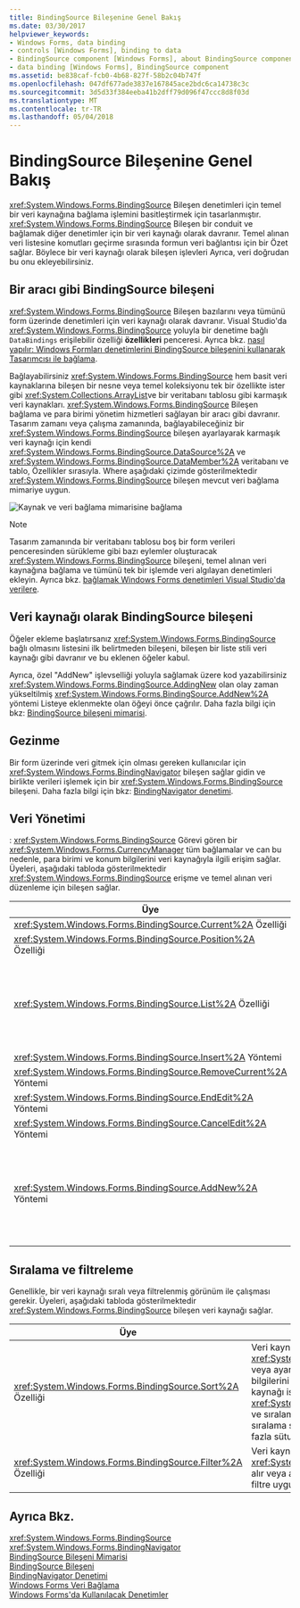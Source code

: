 ```yaml
---
title: BindingSource Bileşenine Genel Bakış
ms.date: 03/30/2017
helpviewer_keywords:
- Windows Forms, data binding
- controls [Windows Forms], binding to data
- BindingSource component [Windows Forms], about BindingSource component
- data binding [Windows Forms], BindingSource component
ms.assetid: be838caf-fcb0-4b68-827f-58b2c04b747f
ms.openlocfilehash: 047df677ade3837e167845ace2bdc6ca14738c3c
ms.sourcegitcommit: 3d5d33f384eeba41b2dff79d096f47ccc8d8f03d
ms.translationtype: MT
ms.contentlocale: tr-TR
ms.lasthandoff: 05/04/2018
---
```

# <a name="bindingsource-component-overview"></a>BindingSource Bileşenine Genel Bakış
<xref:System.Windows.Forms.BindingSource> Bileşen denetimleri için temel bir veri kaynağına bağlama işlemini basitleştirmek için tasarlanmıştır. <xref:System.Windows.Forms.BindingSource> Bileşen bir conduit ve bağlamak diğer denetimler için bir veri kaynağı olarak davranır. Temel alınan veri listesine komutları geçirme sırasında formun veri bağlantısı için bir Özet sağlar. Böylece bir veri kaynağı olarak bileşen işlevleri Ayrıca, veri doğrudan bu onu ekleyebilirsiniz.  
  
## <a name="bindingsource-component-as-an-intermediary"></a>Bir aracı gibi BindingSource bileşeni  
 <xref:System.Windows.Forms.BindingSource> Bileşen bazılarını veya tümünü form üzerinde denetimleri için veri kaynağı olarak davranır. Visual Studio'da <xref:System.Windows.Forms.BindingSource> yoluyla bir denetime bağlı `DataBindings` erişilebilir özelliği **özellikleri** penceresi. Ayrıca bkz. [nasıl yapılır: Windows Formları denetimlerini BindingSource bileşenini kullanarak Tasarımcısı ile bağlama](../../../../docs/framework/winforms/controls/bind-wf-controls-with-the-bindingsource.md).  
  
 Bağlayabilirsiniz <xref:System.Windows.Forms.BindingSource> hem basit veri kaynaklarına bileşen bir nesne veya temel koleksiyonu tek bir özellikte ister gibi <xref:System.Collections.ArrayList>ve bir veritabanı tablosu gibi karmaşık veri kaynakları. <xref:System.Windows.Forms.BindingSource> Bileşen bağlama ve para birimi yönetim hizmetleri sağlayan bir aracı gibi davranır. Tasarım zamanı veya çalışma zamanında, bağlayabileceğiniz bir <xref:System.Windows.Forms.BindingSource> bileşen ayarlayarak karmaşık veri kaynağı için kendi <xref:System.Windows.Forms.BindingSource.DataSource%2A> ve <xref:System.Windows.Forms.BindingSource.DataMember%2A> veritabanı ve tablo, Özellikler sırasıyla. Where aşağıdaki çizimde gösterilmektedir <xref:System.Windows.Forms.BindingSource> bileşen mevcut veri bağlama mimariye uygun.  
  
 ![Kaynak ve veri bağlama mimarisine bağlama](../../../../docs/framework/winforms/controls/media/net-bindsrcdatabindarch.gif "NET_BindSrcDataBindArch")  
  
> [!NOTE]
>  Tasarım zamanında bir veritabanı tablosu boş bir form verileri penceresinden sürükleme gibi bazı eylemler oluşturacak <xref:System.Windows.Forms.BindingSource> bileşeni, temel alınan veri kaynağına bağlama ve tümünü tek bir işlemde veri algılayan denetimleri ekleyin. Ayrıca bkz. [bağlamak Windows Forms denetimleri Visual Studio'da verilere](/visualstudio/data-tools/bind-windows-forms-controls-to-data-in-visual-studio).  
  
## <a name="bindingsource-component-as-a-data-source"></a>Veri kaynağı olarak BindingSource bileşeni  
 Öğeler ekleme başlatırsanız <xref:System.Windows.Forms.BindingSource> bağlı olmasını listesini ilk belirtmeden bileşeni, bileşen bir liste stili veri kaynağı gibi davranır ve bu eklenen öğeler kabul.  
  
 Ayrıca, özel "AddNew" işlevselliği yoluyla sağlamak üzere kod yazabilirsiniz <xref:System.Windows.Forms.BindingSource.AddingNew> olan olay zaman yükseltilmiş <xref:System.Windows.Forms.BindingSource.AddNew%2A> yöntemi Listeye eklenmekte olan öğeyi önce çağrılır. Daha fazla bilgi için bkz: [BindingSource bileşeni mimarisi](../../../../docs/framework/winforms/controls/bindingsource-component-architecture.md).  
  
## <a name="navigation"></a>Gezinme  
 Bir form üzerinde veri gitmek için olması gereken kullanıcılar için <xref:System.Windows.Forms.BindingNavigator> bileşen sağlar gidin ve birlikte verileri işlemek için bir <xref:System.Windows.Forms.BindingSource> bileşeni. Daha fazla bilgi için bkz: [BindingNavigator denetimi](../../../../docs/framework/winforms/controls/bindingnavigator-control-windows-forms.md).  
  
## <a name="data-manipulation"></a>Veri Yönetimi  
 : <xref:System.Windows.Forms.BindingSource> Görevi gören bir <xref:System.Windows.Forms.CurrencyManager> tüm bağlamalar ve can bu nedenle, para birimi ve konum bilgilerini veri kaynağıyla ilgili erişim sağlar. Üyeleri, aşağıdaki tabloda gösterilmektedir <xref:System.Windows.Forms.BindingSource> erişme ve temel alınan veri düzenleme için bileşen sağlar.  
  
|Üye|Açıklama|  
|------------|-----------------|  
|<xref:System.Windows.Forms.BindingSource.Current%2A> Özelliği|Veri kaynağı geçerli öğesini alır.|  
|<xref:System.Windows.Forms.BindingSource.Position%2A> Özelliği|Alır veya arka plandaki listesinde geçerli konumunu ayarlar.|  
|<xref:System.Windows.Forms.BindingSource.List%2A> Özelliği|Değerlendirmesi listesinde alır <xref:System.Windows.Forms.BindingSource.DataSource%2A> ve <xref:System.Windows.Forms.BindingSource.DataMember%2A> değerlendirme. Varsa <xref:System.Windows.Forms.BindingSource.DataMember%2A> ayarlı değildir, tarafından belirtilen listesini döndürür <xref:System.Windows.Forms.BindingSource.DataSource%2A>.|  
|<xref:System.Windows.Forms.BindingSource.Insert%2A> Yöntemi|Belirtilen dizindeki listedeki bir öğe ekler.|  
|<xref:System.Windows.Forms.BindingSource.RemoveCurrent%2A> Yöntemi|Geçerli öğeyi listeden kaldırır.|  
|<xref:System.Windows.Forms.BindingSource.EndEdit%2A> Yöntemi|Bekleyen değişiklikler, temel alınan veri kaynağı için geçerlidir.|  
|<xref:System.Windows.Forms.BindingSource.CancelEdit%2A> Yöntemi|Geçerli düzenleme işlemi iptal eder.|  
|<xref:System.Windows.Forms.BindingSource.AddNew%2A> Yöntemi|Yeni bir öğe altta yatan listeye ekler. Implements veri kaynağı, <xref:System.ComponentModel.IBindingList> ve bir öğeyi döndürür <xref:System.Windows.Forms.BindingSource.AddingNew> olay, bu öğe ekler. Aksi takdirde, istek listesine ait geçirilir <xref:System.ComponentModel.IBindingList.AddNew%2A> yöntemi. Alttaki listede değilse, bir <xref:System.ComponentModel.IBindingList>, öğesi kendi ortak varsayılan oluşturucu kullanılarak otomatik olarak oluşturulur.|  
  
## <a name="sorting-and-filtering"></a>Sıralama ve filtreleme  
 Genellikle, bir veri kaynağı sıralı veya filtrelenmiş görünüm ile çalışması gerekir. Üyeleri, aşağıdaki tabloda gösterilmektedir <xref:System.Windows.Forms.BindingSource> bileşen veri kaynağı sağlar.  
  
|Üye|Açıklama|  
|------------|-----------------|  
|<xref:System.Windows.Forms.BindingSource.Sort%2A> Özelliği|Veri kaynağı ise bir <xref:System.ComponentModel.IBindingList>, alır veya ayarlar sıralama ve sıralama sipariş bilgilerini için kullanılan bir sütun adı. Veri kaynağı ise bir <xref:System.ComponentModel.IBindingListView> ve sıralama, Gelişmiş destekler, sıralama ve sıralama sipariş bilgilerini için kullanılan birden fazla sütun adlarını alır|  
|<xref:System.Windows.Forms.BindingSource.Filter%2A> Özelliği|Veri kaynağı ise bir <xref:System.ComponentModel.IBindingListView>, alır veya ayarlar hangi satırların görüntülenen filtre uygulamak için kullanılan ifade.|  
  
## <a name="see-also"></a>Ayrıca Bkz.  
 <xref:System.Windows.Forms.BindingSource>  
 <xref:System.Windows.Forms.BindingNavigator>  
 [BindingSource Bileşeni Mimarisi](../../../../docs/framework/winforms/controls/bindingsource-component-architecture.md)  
 [BindingSource Bileşeni](../../../../docs/framework/winforms/controls/bindingsource-component.md)  
 [BindingNavigator Denetimi](../../../../docs/framework/winforms/controls/bindingnavigator-control-windows-forms.md)  
 [Windows Forms Veri Bağlama](../../../../docs/framework/winforms/windows-forms-data-binding.md)  
 [Windows Forms'da Kullanılacak Denetimler](../../../../docs/framework/winforms/controls/controls-to-use-on-windows-forms.md)
